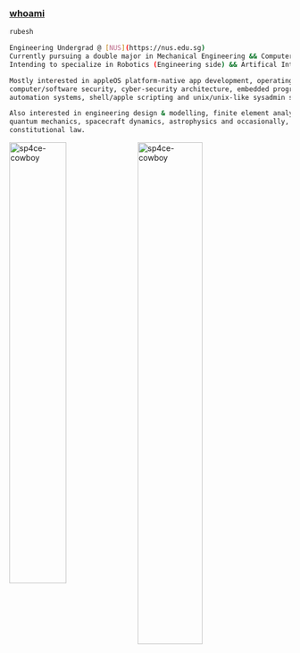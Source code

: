  ### [whoami](https://en.wikipedia.org/wiki/Whoami)

```sh
rubesh

Engineering Undergrad @ [NUS](https://nus.edu.sg)
Currently pursuing a double major in Mechanical Engineering && Computer Science.
Intending to specialize in Robotics (Engineering side) && Artifical Intelligence (Computing side).

Mostly interested in appleOS platform-native app development, operating systems engineering,
computer/software security, cyber-security architecture, embedded programming, machine learning,
automation systems, shell/apple scripting and unix/unix-like sysadmin stuff.

Also interested in engineering design & modelling, finite element analysis, computational fluid dynamics,
quantum mechanics, spacecraft dynamics, astrophysics and occasionally, existential philosophy and 
constitutional law.
```
<img align="left" width="45%" src="https://github-readme-stats.vercel.app/api?username=sp4ce-cowboy&show_icons=true&locale=en&theme=tokyonight" alt="sp4ce-cowboy" /> <img align="left" width="48%" src="https://github-readme-stats.vercel.app/api/top-langs?username=sp4ce-cowboy&show_icons=true&locale=en&theme=tokyonight&layout=compact" alt="sp4ce-cowboy" /> 



<!--
**sp4ce-cowboy/sp4ce-cowboy** is a ✨ _special_ ✨ repository because its `README.md` (this file) appears on your GitHub profile.

Here are some ideas to get you started:

- 🔭 I’m currently working on ...
- 🌱 I’m currently learning ...
- 👯 I’m looking to collaborate on ...
- 🤔 I’m looking for help with ...
- 💬 Ask me about ...
- 📫 How to reach me: ...
- 😄 Pronouns: ...
- ⚡ Fun fact: ...
-->

